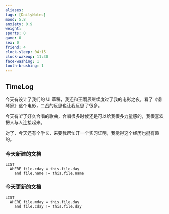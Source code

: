 ```yaml
---
aliases: 
tags: [DailyNotes]
mood: 5.8
anxiety: 0.9
weight: 
sports: 0
game: 0
sex: 0
friend: 4
clock-sleep: 04:15
clock-wakeup: 11:30
face-washing: 1
tooth-brushing: 1
---
```


## TimeLog

今天有设计了我们的 UI 草稿，我还和王雨辰继续度过了我的电影之夜，看了《钢琴家》这个电影，二战的反思也让我反思了很多。

今天有听了好久合唱的歌曲，合唱很多时候还是可以给我很多力量感的，我很喜欢把人与人连接起来。

对了，今天还有个学长，来要我帮忙开一个实习证明，我觉得这个经历也挺有趣的。

### 今天新建的文档
```dataview
LIST 
  WHERE file.cday = this.file.day
    and file.name != this.file.name
```

### 今天更新的文档
```dataview
LIST
  WHERE file.mday = this.file.day
    and file.cday != this.file.day
```
